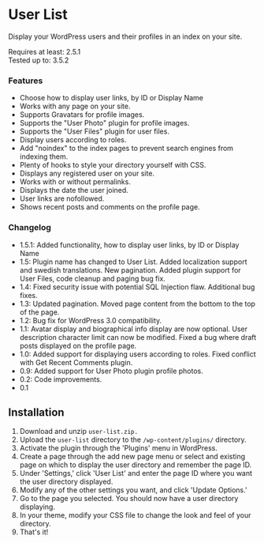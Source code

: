 # User List

Display your WordPress users and their profiles in an index on your site.

Requires at least: 2.5.1  
Tested up to: 3.5.2

### Features

* Choose how to display user links, by ID or Display Name
* Works with any page on your site. 
* Supports Gravatars for profile images.
* Supports the "User Photo" plugin for profile images. 
* Supports the "User Files" plugin for user files.
* Display users according to roles.
* Add "noindex" to the index pages to prevent search engines from indexing them. 
* Plenty of hooks to style your directory yourself with CSS. 
* Displays any registered user on your site.
* Works with or without permalinks. 
* Displays the date the user joined.
* User links are nofollowed. 
* Shows recent posts and comments on the profile page.

### Changelog

* 1.5.1: Added functionality, how to display user links, by ID or Display Name
* 1.5: Plugin name has changed to User List. Added localization support and swedish translations. New pagination. Added plugin support for User Files, code cleanup and paging bug fix.
* 1.4: Fixed security issue with potential SQL Injection flaw. Additional bug fixes.
* 1.3: Updated pagination. Moved page content from the bottom to the top of the page.
* 1.2: Bug fix for WordPress 3.0 compatibility.
* 1.1: Avatar display and biographical info display are now optional. User description character limit can now be modified. Fixed a bug where draft posts displayed on the profile page.
* 1.0: Added support for displaying users according to roles. Fixed conflict with Get Recent Comments plugin.
* 0.9: Added support for User Photo plugin profile photos.
* 0.2: Code improvements.
* 0.1

## Installation

1. Download and unzip `user-list.zip.`
1. Upload the `user-list` directory to the `/wp-content/plugins/` directory.
1. Activate the plugin through the 'Plugins' menu in WordPress.
1. Create a page through the add new page menu or select and existing page on which to display the user directory and remember the page ID.
1. Under 'Settings,' click 'User List' and enter the page ID where you want the user directory displayed.
1. Modify any of the other settings you want, and click 'Update Options.' 
1. Go to the page you selected. You should now have a user directory displaying.
1. In your theme, modify your CSS file to change the look and feel of your directory.
1. That's it!
